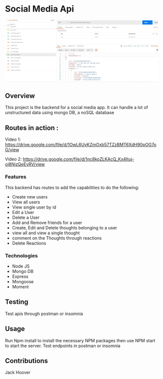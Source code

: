 # Social Media Api

![](assets/images/postman.jpg)

## Overview

This project is the backend for a social media app.  It can handle a lot of unstructured data using mongo DB, a noSQL database

 ## Routes in action :
 Video 1:
 https://drive.google.com/file/d/1OwL6UvKZmOxb57TZzBMT6XdH90pOG7oG/view

 Video 2: 
 https://drive.google.com/file/d/1nc8koZLKAcQ_Kx4Ituj-oj8NjzQeEvRV/view


 ### Features

 This backend has routes to add the capabilities to do the following: 
 * Create new users
 * View all users
 * View single user by id
 * Edit a User
 * Delete a User
 * Add and Remove friends for a user
 * Create, Edit and Delete thoughts belonging to a user
 * view all and view a single thought
 * comment on the Thoughts through reactions
 * Delete Reactions

 ### Technologies

 * Node JS
 * Mongo DB
 * Express
 * Mongoose
 * Moment

## Testing
Test apis through postman or insomnia

## Usage

Run Npm install to install the necessary NPM packages then use NPM start to start the server.  Test endpoints in postman or insomnia

## Contributions 

Jack Hoover


